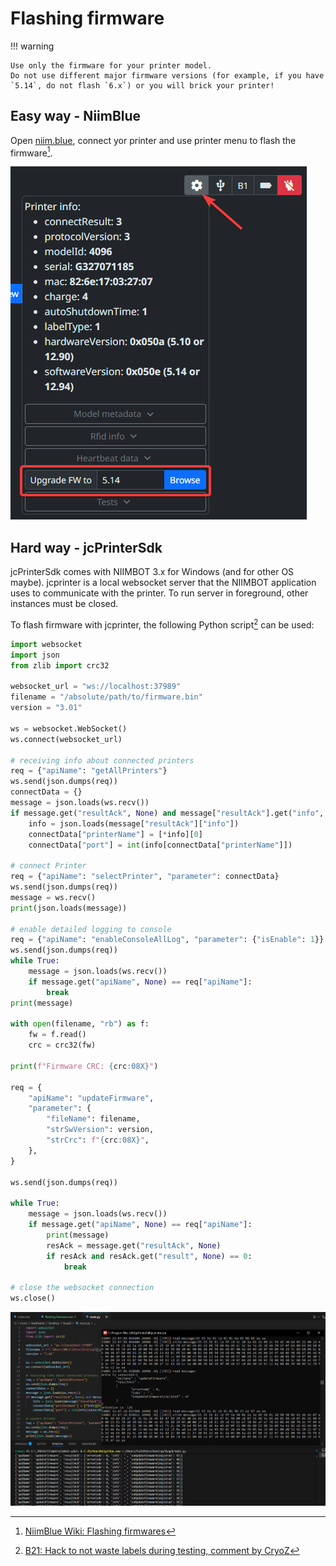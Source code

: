 # Flashing firmware

!!! warning

    Use only the firmware for your printer model.
    Do not use different major firmware versions (for example, if you have `5.14`, do not flash `6.x`) or you will brick your printer!

## Easy way - NiimBlue

Open [niim.blue](https://niim.blue), connect yor printer and use printer menu to flash the firmware[^1].

![niimblue-fw](files/flashing/niimblue-fw.png)

## Hard way - jcPrinterSdk

jcPrinterSdk comes with NIIMBOT 3.x for Windows (and for other OS maybe).
jcprinter is a local websocket server that the NIIMBOT application uses to communicate with the printer.
To run server in foreground, other instances must be closed.

To flash firmware with jcprinter, the following Python script[^2] can be used:


```python
import websocket
import json
from zlib import crc32

websocket_url = "ws://localhost:37989"
filename = "/absolute/path/to/firmware.bin"
version = "3.01"

ws = websocket.WebSocket()
ws.connect(websocket_url)

# receiving info about connected printers
req = {"apiName": "getAllPrinters"}
ws.send(json.dumps(req))
connectData = {}
message = json.loads(ws.recv())
if message.get("resultAck", None) and message["resultAck"].get("info", None):
    info = json.loads(message["resultAck"]["info"])
    connectData["printerName"] = [*info][0]
    connectData["port"] = int(info[connectData["printerName"]])

# connect Printer
req = {"apiName": "selectPrinter", "parameter": connectData}
ws.send(json.dumps(req))
message = ws.recv()
print(json.loads(message))

# enable detailed logging to console
req = {"apiName": "enableConsoleAllLog", "parameter": {"isEnable": 1}}
ws.send(json.dumps(req))
while True:
    message = json.loads(ws.recv())
    if message.get("apiName", None) == req["apiName"]:
        break
print(message)

with open(filename, "rb") as f:
    fw = f.read()
    crc = crc32(fw)

print(f"Firmware CRC: {crc:08X}")

req = {
    "apiName": "updateFirmware",
    "parameter": {
        "fileName": filename,
        "strSwVersion": version,
        "strCrc": f"{crc:08X}",
    },
}

ws.send(json.dumps(req))

while True:
    message = json.loads(ws.recv())
    if message.get("apiName", None) == req["apiName"]:
        print(message)
        resAck = message.get("resultAck", None)
        if resAck and resAck.get("result", None) == 0:
            break

# close the websocket connection
ws.close()
```

![jcprinter](files/flashing/jcprinter.png)

[^1]: [NiimBlue Wiki: Flashing firmwares](https://github.com/MultiMote/niimblue/wiki/Flashing-firmwares)

[^2]: [B21: Hack to not waste labels during testing, comment by CryoZ](https://github.com/AndBondStyle/niimprint/issues/34#issuecomment-2558283591)